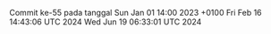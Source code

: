 Commit ke-55 pada tanggal Sun Jan 01 14:00 2023 +0100
Fri Feb 16 14:43:06 UTC 2024
Wed Jun 19 06:33:01 UTC 2024
